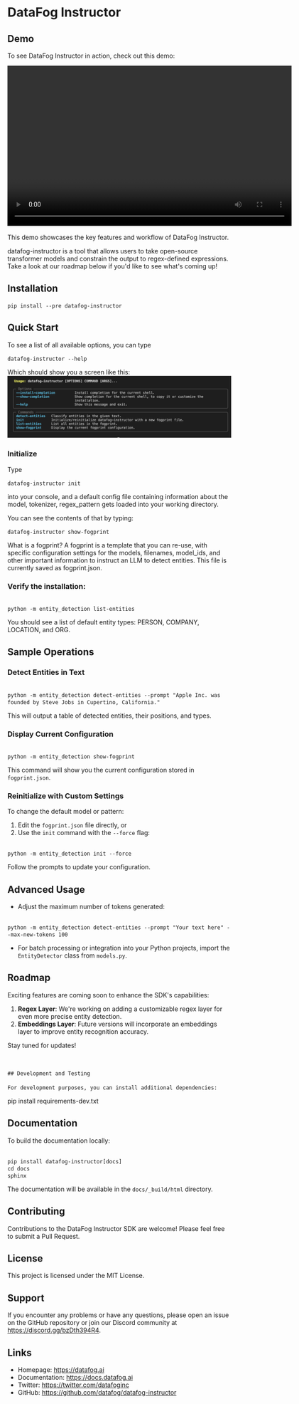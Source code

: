 # DataFog Instructor

## Demo

To see DataFog Instructor in action, check out this demo:

<video width="640" height="360" controls>
  <source src="public/common-commands.mov" type="video/quicktime">
  Your browser doesn't support embedded videos.
</video>

This demo showcases the key features and workflow of DataFog Instructor.

datafog-instructor is a tool that allows users to take open-source transformer models and constrain the output to regex-defined expressions. Take a look at our roadmap below if you'd like to see what's coming up!

## Installation

```
pip install --pre datafog-instructor
```

## Quick Start

To see a list of all available options, you can type

```
datafog-instructor --help
```

Which should show you a screen like this:
![Help Menu](public/help-menu.png)

### Initialize

Type

```
datafog-instructor init
```

into your console, and a default config file containing information about the model, tokenizer, regex_pattern gets loaded into your working directory.

You can see the contents of that by typing:

```
datafog-instructor show-fogprint
```

What is a fogprint? A fogprint is a template that you can re-use, with specific configuration settings for the models, filenames, model_ids, and other important information to instruct an LLM to detect entities. This file is currently saved as fogprint.json.

### Verify the installation:

```

python -m entity_detection list-entities

```

You should see a list of default entity types: PERSON, COMPANY, LOCATION, and ORG.

## Sample Operations

### Detect Entities in Text

```

python -m entity_detection detect-entities --prompt "Apple Inc. was founded by Steve Jobs in Cupertino, California."

```

This will output a table of detected entities, their positions, and types.

### Display Current Configuration

```

python -m entity_detection show-fogprint

```

This command will show you the current configuration stored in `fogprint.json`.

### Reinitialize with Custom Settings

To change the default model or pattern:

1. Edit the `fogprint.json` file directly, or
2. Use the `init` command with the `--force` flag:

```

python -m entity_detection init --force

```

Follow the prompts to update your configuration.

## Advanced Usage

- Adjust the maximum number of tokens generated:

```

python -m entity_detection detect-entities --prompt "Your text here" --max-new-tokens 100

```

- For batch processing or integration into your Python projects, import the `EntityDetector` class from `models.py`.

## Roadmap

Exciting features are coming soon to enhance the SDK's capabilities:

1. **Regex Layer**: We're working on adding a customizable regex layer for even more precise entity detection.
2. **Embeddings Layer**: Future versions will incorporate an embeddings layer to improve entity recognition accuracy.

Stay tuned for updates!

```


## Development and Testing

For development purposes, you can install additional dependencies:

```

pip install requirements-dev.txt

## Documentation

To build the documentation locally:

```

pip install datafog-instructor[docs]
cd docs
sphinx

```

The documentation will be available in the `docs/_build/html` directory.

## Contributing

Contributions to the DataFog Instructor SDK are welcome! Please feel free to submit a Pull Request.

## License

This project is licensed under the MIT License.

## Support

If you encounter any problems or have any questions, please open an issue on the GitHub repository or join our Discord community at https://discord.gg/bzDth394R4.

## Links

- Homepage: https://datafog.ai
- Documentation: https://docs.datafog.ai
- Twitter: https://twitter.com/datafoginc
- GitHub: https://github.com/datafog/datafog-instructor
